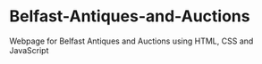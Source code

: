 # Belfast-Antiques-and-Auctions
Webpage for Belfast Antiques and Auctions using HTML, CSS and JavaScript
